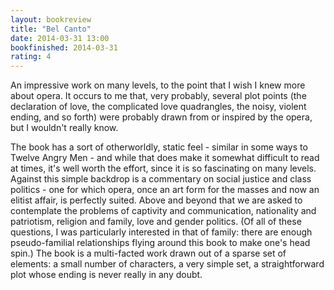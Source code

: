 ```yaml
---
layout: bookreview
title: "Bel Canto"
date: 2014-03-31 13:00
bookfinished: 2014-03-31
rating: 4
---
```


An impressive work on many levels, to the point that I wish I knew more about opera.  It occurs to me that, very probably, several plot points (the declaration of love, the complicated love quadrangles, the noisy, violent ending, and so forth) were probably drawn from or inspired by the opera, but I wouldn't really know.



The book has a sort of otherworldly, static feel - similar in some ways to Twelve Angry Men - and while that does make it somewhat difficult to read at times, it's well worth the effort, since it is so fascinating on many levels.  Against this simple backdrop is a commentary on social justice and class politics - one for which opera, once an art form for the masses and now an elitist affair, is perfectly suited.  Above and beyond that we are asked to contemplate the problems of captivity and communication, nationality and patriotism, religion and family, love and gender politics.  (Of all of these questions, I was particularly interested in that of family: there are enough pseudo-familial relationships flying around this book to make one's head spin.)  The book is a multi-facted work drawn out of a sparse set of elements: a small number of characters, a very simple set, a straightforward plot whose ending is never really in any doubt.